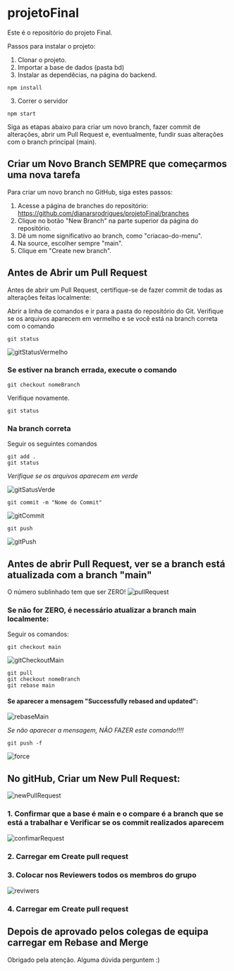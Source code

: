 # projetoFinal

Este é o repositório do projeto Final. 

Passos para instalar o projeto:
1. Clonar o projeto.
2. Importar a base de dados (pasta bd)
3. Instalar as dependêcias, na página do backend.

```shell
npm install
```

3. Correr o servidor
 ```shell
npm start
```

Siga as etapas abaixo para criar um novo branch, fazer commit de alterações, abrir um Pull Request e, eventualmente, fundir suas alterações com o branch principal (main).

## Criar um Novo Branch SEMPRE que começarmos uma nova tarefa

Para criar um novo branch no GitHub, siga estes passos:

1. Acesse a página de branches do repositório: https://github.com/dianarsrodrigues/projetoFinal/branches
2. Clique no botão "New Branch" na parte superior da página do repositório.
3. Dê um nome significativo ao branch, como "criacao-do-menu".
4. Na source, escolher sempre "main".
5. Clique em "Create new branch".

## Antes de Abrir um Pull Request

Antes de abrir um Pull Request, certifique-se de fazer commit de todas as alterações feitas localmente:

Abrir a linha de comandos e ir para a pasta do repositório do Git.
Verifique se os arquivos aparecem em vermelho e se você está na branch correta com o comando
```shell
git status
```

![gitStatusVermelho](https://github.com/dianarsrodrigues/projetoFinal/assets/109226540/19e1cb7d-1a7d-4525-8bbd-973e745ccf47)

### Se estiver na branch errada, execute o comando 
```shell
git checkout nomeBranch
```
Verifique novamente.
```shell
git status
```
### Na branch correta  
Seguir os seguintes comandos 
```shell
git add .
git status
```
*Verifique se os arquivos aparecem em verde*

![gitSatusVerde](https://github.com/dianarsrodrigues/projetoFinal/assets/109226540/66039ca7-3f14-40c8-804a-0149e003a0e2)

```shell
git commit -m "Nome do Commit"
```
![gitCommit](https://github.com/dianarsrodrigues/projetoFinal/assets/109226540/d0e0ac04-2dee-40c3-bab1-f9d3934705a2)


```shell
git push
```

![gitPush](https://github.com/dianarsrodrigues/projetoFinal/assets/109226540/51d2e1e4-d003-4d7e-9a56-250a3dc0f394)

## Antes de abrir Pull Request, ver se a branch está atualizada com a branch "main"

O número sublinhado tem que ser ZERO!
![pullRequest](https://github.com/dianarsrodrigues/projetoFinal/assets/109226540/bda18db1-c300-4122-bc9a-3be8e5b196e1)

### Se não for ZERO, é necessário atualizar a branch main localmente:
Seguir os comandos:
```shell
git checkout main
```
![gitCheckoutMain](https://github.com/dianarsrodrigues/projetoFinal/assets/109226540/c2d640fe-a2fc-4f84-846f-86492d1a9fb3)

```shell
git pull
git checkout nomeBranch
git rebase main
```

#### Se aparecer a mensagem "Successfully rebased and updated":


![rebaseMain](https://github.com/dianarsrodrigues/projetoFinal/assets/109226540/3975239c-be91-4580-ad77-50a4922f4688)

*Se não aparecer a mensagem, NÃO FAZER este comando!!!!*
```shell
git push -f
```

![force](https://github.com/dianarsrodrigues/projetoFinal/assets/109226540/47b07781-72ee-4008-bb07-b8b0a21d4330)

## No gitHub, Criar um New Pull Request:

![newPullRequest](https://github.com/dianarsrodrigues/projetoFinal/assets/109226540/657989e2-5698-44aa-935e-32336aa0a317)

### 1. Confirmar que a base é main e o compare é a branch que se está a trabalhar e Verificar se os commit realizados aparecem

![confimarRequest](https://github.com/dianarsrodrigues/projetoFinal/assets/109226540/4e6c9430-9a5c-4436-a10c-17b24b2647b3)

### 2. Carregar em Create pull request
### 3. Colocar nos Reviewers todos os membros do grupo
![reviwers](https://github.com/dianarsrodrigues/projetoFinal/assets/109226540/8e9a66d2-3a78-49a8-945c-98c246264a9b)

### 4. Carregar em Create pull request

## Depois de aprovado pelos colegas de equipa carregar em Rebase and Merge

Obrigado pela atenção. 
Alguma dúvida perguntem :)
